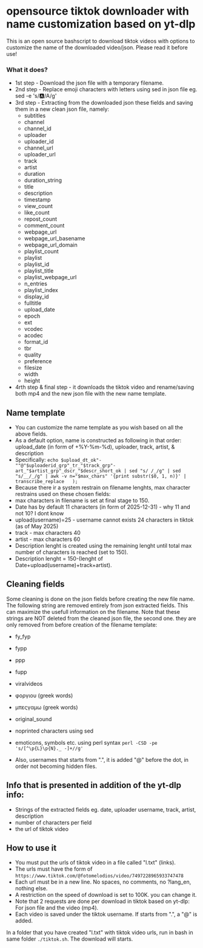# opensource tiktok downloader with name customization based on yt-dlp 

This is an open source bashscript to download tiktok videos with options to customize the name of the downloaded video/json. Please read it before use!

### What it does?
- 1st step - Download the json file with a temporary filename.
- 2nd step - Replace emoji characters with letters using sed in json file eg.  sed -e 's/🅰/A/g' 
- 3rd step - Extracting from the downloaded json these fields and saving them in a new clean json file, namely:
   - subtitles
   - channel
   - channel_id
   - uploader
   - uploader_id
   - channel_url
   - uploader_url
   - track
   - artist
   - duration
   - duration_string
   - title
   - description
   - timestamp
   - view_count
   - like_count
   - repost_count
   - comment_count
   - webpage_url
   - webpage_url_basename
   - webpage_url_domain
   - playlist_count
   - playlist
   - playlist_id
   - playlist_title
   - playlist_webpage_url
   - n_entries
   - playlist_index
   - display_id
   - fulltitle
   - upload_date
   - epoch
   - ext
   - vcodec
   - acodec
   - format_id
   - tbr
   - quality
   - preference
   - filesize
   - width
   - height
- 4rth step & final step - it downloads the tiktok video and rename/saving both mp4 and the new json file with the new name template.

## Name template 
- You can customize the name template as you wish based on all the above fields.
- As a default option, name is constructed as following in that order: upload_date (in form of +%Y-%m-%d), uploader, track, artist, & description  
- Specifically: `echo $upload_dt_ok"-""@"$uploaderid_grp"_tr_"$track_grp"-art_"$artist_grp"_dscr_"$descr_short_ok | sed "s/ /_/g" | sed "s/__/_/g" | awk -v n="$max_chars" '{print substr($0, 1, n)}' | transcribe_replace   );`
- Because there ir a system restrain on filename lenghts, max character restrains used on these chosen fields:
-  max characters in filename is set at final stage to 150.
-  Date has by default 11 characters (in form of 2025-12-31) - why 11 and not 10? I dont know
-  upload(username)=25 - username cannot exists 24 characters in tiktok (as of May 2025)
-  track - max characters 40 
-  artist - max characters 60
-  Description lenght is created using the remaining lenght until total max number of characters is reached (set to 150).
-  Description lenght = 150-(lenght of Date+upload(username)+track+artist).

## Cleaning fields
Some cleaning is done on the json fields before creating the new file name. The following string are removed entirely from json extracted fields. This can maximize the usefull information on the filename. Note that these strings are NOT deleted from the cleaned json file, the second one. they are only removed from before creation of the filename template:

- fy_fyp
- fypp
- ppp
- fupp
- viralvideos
- φοργιου (greek words)
- μπεςγαμω (greek words)
- original_sound
- noprinted characters using sed
- emoticons, symbols etc. using perl syntax `perl -CSD -pe 's/[^\p{L}\p{N}._ -]+//g'`

- Also, usernames that starts from ".", it is added "@" before the dot, in order not becoming hidden files. 

## Info that is presented in addition of the yt-dlp info:
 - Strings of the extracted fields eg. date, uploader username, track, artist, description
 - number of characters per field
 - the url of tiktok video

## How to use it 
 - You must put the urls of tiktok video in a file called "l.txt" (links).
 - The urls must have the form of `https://www.tiktok.com/@fotomelodios/video/7497228965933747478`
 - Each url must be in a new line. No spaces, no comments, no ?lang_en, nothing else.
 - A restriction on the speed of download is set to 100K. you can change it.
 - Note that 2 requests are done per download in tiktok based on yt-dlp: For json file and the video (mp4).
 - Each video is saved under the tiktok username. If starts from ".", a "@" is added. 

In a folder that you have created "l.txt" with tiktok video urls, run in bash in same folder `./tiktok.sh`. The download will starts.



      
   














     
